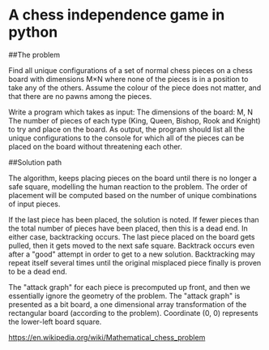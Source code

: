 A chess independence game in python
==============================================================================

##The problem

Find all unique configurations of a set of normal chess
pieces on a chess board with dimensions M×N where none of
the pieces is in a position to take any of the others.
Assume the colour of the piece does not matter, and that
there are no pawns among the pieces.

Write a program which takes as input:
The dimensions of the board: M, N
The number of pieces of each type (King, Queen, Bishop,
Rook and Knight) to try and place on the board.
As output, the program should list all the unique
configurations to the console for which all of the pieces
can be placed on the board without threatening each other.

##Solution path

The algorithm, keeps placing pieces on the board until there
is no longer a safe square, modelling the human reaction to
the problem. The order of placement will be computed based
on the number of unique combinations of input pieces.

If the last piece has been placed, the solution is noted. If
fewer pieces than the total number of pieces have been placed,
then this is a dead end.  In either case, backtracking occurs.
The last piece placed on the board gets pulled, then it gets
moved to the next safe square. Backtrack occurs even after a
"good" attempt in order to get to a new solution. Backtracking
may repeat itself several times until the original misplaced
piece finally is proven to be a dead end.

The "attack graph" for each piece is precomputed up front,
and then we essentially ignore the geometry of the problem.
The "attack graph" is presented as a bit board, a one
dimensional array transformation of the rectangular board
(according to the problem). Coordinate (0, 0) represents
the lower-left board square.

https://en.wikipedia.org/wiki/Mathematical_chess_problem
